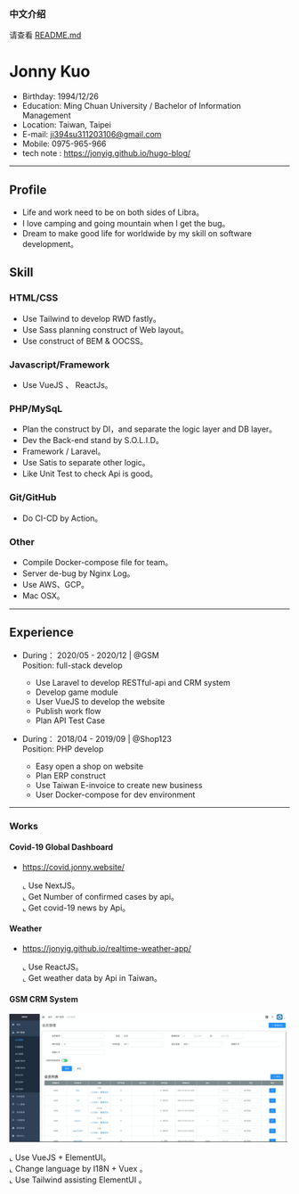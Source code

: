 ### 中文介绍
请查看 [README.md](https://github.com/jonyig/Resume/blob/main/README.md)

# Jonny Kuo

- Birthday: 1994/12/26
- Education: Ming Chuan University / Bachelor of Information Management 
- Location: Taiwan, Taipei
- E-mail: ji394su311203106@gmail.com
- Mobile: 0975-965-966
- tech note : https://jonyig.github.io/hugo-blog/
<hr>

## Profile
  - Life and work need to be on both sides of Libra。
  - I love camping and going mountain when I get the bug。
  - Dream to make good life for worldwide by my skill on software development。
   

## Skill

### HTML/CSS
* Use Tailwind to develop RWD fastly。
* Use Sass planning construct of Web layout。
* Use construct of BEM & OOCSS。

### Javascript/Framework
* Use VueJS 、 ReactJs。


### PHP/MySqL
* Plan the construct by DI，and separate the logic layer and DB layer。
* Dev the Back-end stand by S.O.L.I.D。
* Framework / Laravel。
* Use Satis to separate other logic。
* Like Unit Test to check Api is good。

### Git/GitHub
* Do CI-CD by Action。

### Other
* Compile Docker-compose file for team。
* Server de-bug by Nginx Log。
* Use AWS、GCP。
* Mac OSX。

<hr>

## Experience
- During： 2020/05 - 2020/12 | @GSM <br>
    Position: full-stack develop <br>
    * Use Laravel to develop RESTful-api and CRM system
    * Develop game module
    * User VueJS to develop the website
    * Publish work flow 
    * Plan API Test Case

- During： 2018/04 - 2019/09 | @Shop123 <br>
    Position: PHP develop <br>
    * Easy open a shop on website 
    * Plan ERP construct 
    * Use Taiwan E-invoice to create new business
    * User Docker-compose for dev environment
<hr>

### Works
 #### Covid-19 Global Dashboard
 - https://covid.jonny.website/
 
   ⌞ Use NextJS。<BR>
   ⌞ Get Number of confirmed cases by api。<BR>
   ⌞ Get covid-19 news by Api。<BR>

 #### Weather  
 - https://jonyig.github.io/realtime-weather-app/
 
    ⌞ Use ReactJS。<BR>
    ⌞ Get weather data by Api in Taiwan。<BR>
    
 #### GSM CRM System
 <img src="agent.jpeg" width="500" height="230"><BR>
 
   ⌞ Use VueJS + ElementUI。<BR>
   ⌞ Change language by I18N + Vuex 。<BR>
   ⌞ Use Tailwind assisting ElementUI 。<BR>
 
 
